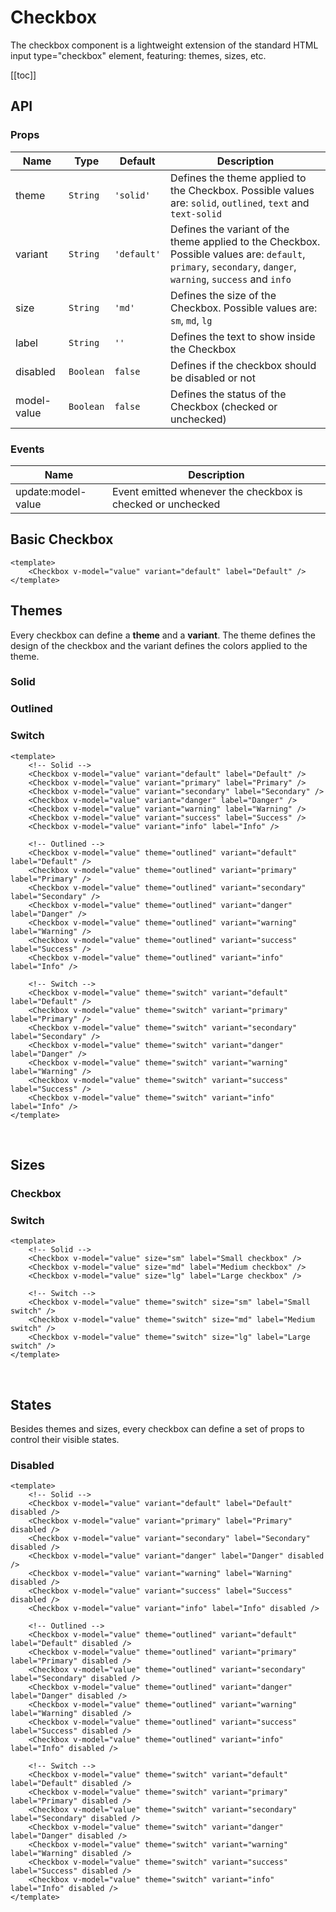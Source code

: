 # Checkbox

The checkbox component is a lightweight extension of the standard HTML input type="checkbox" element, featuring: themes, sizes, etc.

[[toc]]

## API

### Props

| Name        | Type      | Default     | Description                                                                                                                                                 |
| ----------- | --------- | ----------- | ----------------------------------------------------------------------------------------------------------------------------------------------------------- |
| theme       | `String`  | `'solid'`   | Defines the theme applied to the Checkbox. Possible values are: `solid`, `outlined`, `text` and `text-solid`                                                |
| variant     | `String`  | `'default'` | Defines the variant of the theme applied to the Checkbox. Possible values are: `default`, `primary`, `secondary`, `danger`, `warning`, `success` and `info` |
| size        | `String`  | `'md'`      | Defines the size of the Checkbox. Possible values are: `sm`, `md`, `lg`                                                                                     |
| label       | `String`  | `''`        | Defines the text to show inside the Checkbox                                                                                                                |
| disabled    | `Boolean` | `false`     | Defines if the checkbox should be disabled or not                                                                                                           |
| model-value | `Boolean` | `false`     | Defines the status of the Checkbox (checked or unchecked)                                                                                                   |

### Events

| Name               | Description                                                 |
| ------------------ | ----------------------------------------------------------- |
| update:model-value | Event emitted whenever the checkbox is checked or unchecked |

## Basic Checkbox

<CheckboxProxy variant="default" label="Default" />

<CodeGroup>
  <CodeGroupItem title="Vue" active>

```vue
<template>
	<Checkbox v-model="value" variant="default" label="Default" />
</template>
```

  </CodeGroupItem>
</CodeGroup>

## Themes

Every checkbox can define a **theme** and a **variant**. The theme defines the design of the checkbox and the variant defines the colors applied to the theme.

### Solid

<p class="components-inline">
    <CheckboxProxy variant="default" label="Default" />
    <CheckboxProxy variant="primary" label="Primary" />
    <CheckboxProxy variant="secondary" label="Secondary" />
    <CheckboxProxy variant="danger" label="Danger" />
    <CheckboxProxy variant="warning" label="Warning" />
    <CheckboxProxy variant="success" label="Success" />
    <CheckboxProxy variant="info" label="Info" />
</p>

### Outlined

<p class="components-inline">
    <CheckboxProxy theme="outlined" variant="default" label="Default" />
    <CheckboxProxy theme="outlined" variant="primary" label="Primary" />
    <CheckboxProxy theme="outlined" variant="secondary" label="Secondary" />
    <CheckboxProxy theme="outlined" variant="danger" label="Danger" />
    <CheckboxProxy theme="outlined" variant="warning" label="Warning" />
    <CheckboxProxy theme="outlined" variant="success" label="Success" />
    <CheckboxProxy theme="outlined" variant="info" label="Info" />
</p>

### Switch

<p class="components-inline">
    <CheckboxProxy theme="switch" variant="default" label="Default" />
    <CheckboxProxy theme="switch" variant="primary" label="Primary" />
    <CheckboxProxy theme="switch" variant="secondary" label="Secondary" />
    <CheckboxProxy theme="switch" variant="danger" label="Danger" />
    <CheckboxProxy theme="switch" variant="warning" label="Warning" />
    <CheckboxProxy theme="switch" variant="success" label="Success" />
    <CheckboxProxy theme="switch" variant="info" label="Info" />
</p>

<CodeGroup>
  <CodeGroupItem title="Vue" active>

```vue
<template>
	<!-- Solid -->
	<Checkbox v-model="value" variant="default" label="Default" />
	<Checkbox v-model="value" variant="primary" label="Primary" />
	<Checkbox v-model="value" variant="secondary" label="Secondary" />
	<Checkbox v-model="value" variant="danger" label="Danger" />
	<Checkbox v-model="value" variant="warning" label="Warning" />
	<Checkbox v-model="value" variant="success" label="Success" />
	<Checkbox v-model="value" variant="info" label="Info" />

	<!-- Outlined -->
	<Checkbox v-model="value" theme="outlined" variant="default" label="Default" />
	<Checkbox v-model="value" theme="outlined" variant="primary" label="Primary" />
	<Checkbox v-model="value" theme="outlined" variant="secondary" label="Secondary" />
	<Checkbox v-model="value" theme="outlined" variant="danger" label="Danger" />
	<Checkbox v-model="value" theme="outlined" variant="warning" label="Warning" />
	<Checkbox v-model="value" theme="outlined" variant="success" label="Success" />
	<Checkbox v-model="value" theme="outlined" variant="info" label="Info" />

	<!-- Switch -->
	<Checkbox v-model="value" theme="switch" variant="default" label="Default" />
	<Checkbox v-model="value" theme="switch" variant="primary" label="Primary" />
	<Checkbox v-model="value" theme="switch" variant="secondary" label="Secondary" />
	<Checkbox v-model="value" theme="switch" variant="danger" label="Danger" />
	<Checkbox v-model="value" theme="switch" variant="warning" label="Warning" />
	<Checkbox v-model="value" theme="switch" variant="success" label="Success" />
	<Checkbox v-model="value" theme="switch" variant="info" label="Info" />
</template>
```

  </CodeGroupItem>
</CodeGroup>

<br />

## Sizes

### Checkbox

<p class="components-inline">
    <CheckboxProxy size="sm" label="Small checkbox" />
    <CheckboxProxy size="md" label="Medium checkbox" />
    <CheckboxProxy size="lg" label="Large checkbox" />
</p>

### Switch

<p class="components-inline">
    <CheckboxProxy theme="switch" size="sm" label="Small switch" />
    <CheckboxProxy theme="switch" size="md" label="Medium switch" />
    <CheckboxProxy theme="switch" size="lg" label="Large switch" />
</p>

<CodeGroup>
  <CodeGroupItem title="Vue" active>

```vue
<template>
	<!-- Solid -->
	<Checkbox v-model="value" size="sm" label="Small checkbox" />
	<Checkbox v-model="value" size="md" label="Medium checkbox" />
	<Checkbox v-model="value" size="lg" label="Large checkbox" />

	<!-- Switch -->
	<Checkbox v-model="value" theme="switch" size="sm" label="Small switch" />
	<Checkbox v-model="value" theme="switch" size="md" label="Medium switch" />
	<Checkbox v-model="value" theme="switch" size="lg" label="Large switch" />
</template>
```

  </CodeGroupItem>
</CodeGroup>

<br />

## States

Besides themes and sizes, every checkbox can define a set of props to control their visible states.

### Disabled

<p class="components-inline">
    <CheckboxProxy disabled variant="default" label="Default" />
    <CheckboxProxy disabled variant="primary" label="Primary" />
    <CheckboxProxy disabled variant="secondary" label="Secondary" />
    <CheckboxProxy disabled variant="danger" label="Danger" />
    <CheckboxProxy disabled variant="warning" label="Warning" />
    <CheckboxProxy disabled variant="success" label="Success" />
    <CheckboxProxy disabled variant="info" label="Info" />
</p>

<p class="components-inline">
    <CheckboxProxy disabled theme="outlined" variant="default" label="Default" />
    <CheckboxProxy disabled theme="outlined" variant="primary" label="Primary" />
    <CheckboxProxy disabled theme="outlined" variant="secondary" label="Secondary" />
    <CheckboxProxy disabled theme="outlined" variant="danger" label="Danger" />
    <CheckboxProxy disabled theme="outlined" variant="warning" label="Warning" />
    <CheckboxProxy disabled theme="outlined" variant="success" label="Success" />
    <CheckboxProxy disabled theme="outlined" variant="info" label="Info" />
</p>

<p class="components-inline">
    <CheckboxProxy disabled theme="switch" variant="default" label="Default" />
    <CheckboxProxy disabled theme="switch" variant="primary" label="Primary" />
    <CheckboxProxy disabled theme="switch" variant="secondary" label="Secondary" />
    <CheckboxProxy disabled theme="switch" variant="danger" label="Danger" />
    <CheckboxProxy disabled theme="switch" variant="warning" label="Warning" />
    <CheckboxProxy disabled theme="switch" variant="success" label="Success" />
    <CheckboxProxy disabled theme="switch" variant="info" label="Info" />
</p>

<CodeGroup>
  <CodeGroupItem title="Vue" active>

```vue
<template>
	<!-- Solid -->
	<Checkbox v-model="value" variant="default" label="Default" disabled />
	<Checkbox v-model="value" variant="primary" label="Primary" disabled />
	<Checkbox v-model="value" variant="secondary" label="Secondary" disabled />
	<Checkbox v-model="value" variant="danger" label="Danger" disabled />
	<Checkbox v-model="value" variant="warning" label="Warning" disabled />
	<Checkbox v-model="value" variant="success" label="Success" disabled />
	<Checkbox v-model="value" variant="info" label="Info" disabled />

	<!-- Outlined -->
	<Checkbox v-model="value" theme="outlined" variant="default" label="Default" disabled />
	<Checkbox v-model="value" theme="outlined" variant="primary" label="Primary" disabled />
	<Checkbox v-model="value" theme="outlined" variant="secondary" label="Secondary" disabled />
	<Checkbox v-model="value" theme="outlined" variant="danger" label="Danger" disabled />
	<Checkbox v-model="value" theme="outlined" variant="warning" label="Warning" disabled />
	<Checkbox v-model="value" theme="outlined" variant="success" label="Success" disabled />
	<Checkbox v-model="value" theme="outlined" variant="info" label="Info" disabled />

	<!-- Switch -->
	<Checkbox v-model="value" theme="switch" variant="default" label="Default" disabled />
	<Checkbox v-model="value" theme="switch" variant="primary" label="Primary" disabled />
	<Checkbox v-model="value" theme="switch" variant="secondary" label="Secondary" disabled />
	<Checkbox v-model="value" theme="switch" variant="danger" label="Danger" disabled />
	<Checkbox v-model="value" theme="switch" variant="warning" label="Warning" disabled />
	<Checkbox v-model="value" theme="switch" variant="success" label="Success" disabled />
	<Checkbox v-model="value" theme="switch" variant="info" label="Info" disabled />
</template>
```

  </CodeGroupItem>
</CodeGroup>
